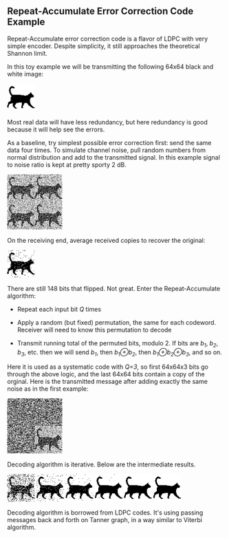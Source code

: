 ## Repeat-Accumulate Error Correction Code Example

Repeat-Accumulate error correction code is a flavor of LDPC with very simple encoder. Despite simplicity, it still approaches the theoretical Shannon limit.

In this toy example we will be transmitting the following 64x64 black and white image:

![Original 64x64 bitmap](original.png)

Most real data will have less redundancy, but here redundancy is good because it will help see the errors.

As a baseline, try simplest possible error correction first: send the same data four times. To simulate channel noise, pull random numbers from normal distribution and add to the transmitted signal. In this example signal to noise ratio is kept at pretty sporty 2 dB.

![Repeated four times, with noise added](received_repeat.png)

On the receiving end, average received copies to recover the original:

![Corrected by averaging four transmissions](corrected_repeat.png)

There are still 148 bits that flipped. Not great. Enter the Repeat-Accumulate algorithm:

* Repeat each input bit *Q* times

* Apply a random (but fixed) permutation, the same for each codeword. Receiver will need to know this permutation to decode

* Transmit running total of the permuted bits, modulo 2. If bits are *b<sub>1</sub>*, *b<sub>2</sub>*, *b<sub>3</sub>*, etc. then we will send *b<sub>1</sub>*, then *b<sub>1</sub>&oplus;b<sub>2</sub>*, then *b<sub>1</sub>&oplus;b<sub>2</sub>&oplus;b<sub>3</sub>*, and so on.

Here it is used as a systematic code with *Q=3*, so first 64x64x3 bits go through the above logic, and the last 64x64 bits contain a copy of the orginal. Here is the transmitted message after adding exactly the same noise as in the first example:

![Systematic repeat-accumulate code, with noise added](received_ra.png)

Decoding algorithm is iterative. Below are the intermediate results.

![RA decoder output after 1 iteration](corrected_ra_01.png) ![RA decoder output after 5 iterations](corrected_ra_05.png) ![RA decoder output after 10 iterations](corrected_ra_10.png) ![RA decoder output after 15 iterations](corrected_ra_15.png) ![RA decoder output after 20 iterations](corrected_ra_20.png) ![RA decoder output after 25 iterations](corrected_ra_25.png)

Decoding algorithm is borrowed from LDPC codes. It's using passing messages back and forth on Tanner graph, in a way similar to Viterbi algorithm.
